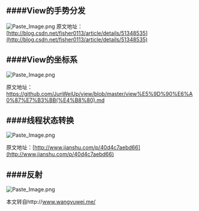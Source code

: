 ####View的手势分发
-----

![Paste_Image.png](http://upload-images.jianshu.io/upload_images/1110736-e7af533319dfd949.png?imageMogr2/auto-orient/strip%7CimageView2/2/w/1240)
原文地址：[http://blog.csdn.net/fisher0113/article/details/51348535](http://blog.csdn.net/fisher0113/article/details/51348535)

####View的坐标系
----

![Paste_Image.png](http://upload-images.jianshu.io/upload_images/1110736-eaf9a5da56730dea.png?imageMogr2/auto-orient/strip%7CimageView2/2/w/1240)

原文地址：
https://github.com/JunWeiUp/view/blob/master/view%E5%9D%90%E6%A0%87%E7%B3%BB(%E4%B8%80).md

####线程状态转换
-----

![Paste_Image.png](http://upload-images.jianshu.io/upload_images/1110736-850f90c645f2cb33.png?imageMogr2/auto-orient/strip%7CimageView2/2/w/1240)

原文地址：[http://www.jianshu.com/p/40d4c7aebd66](http://www.jianshu.com/p/40d4c7aebd66)

####反射
-------

![Paste_Image.png](http://upload-images.jianshu.io/upload_images/1110736-3f3c7975b6c0d2b8.png?imageMogr2/auto-orient/strip%7CimageView2/2/w/1240)


本文转自http://www.wangyuwei.me/